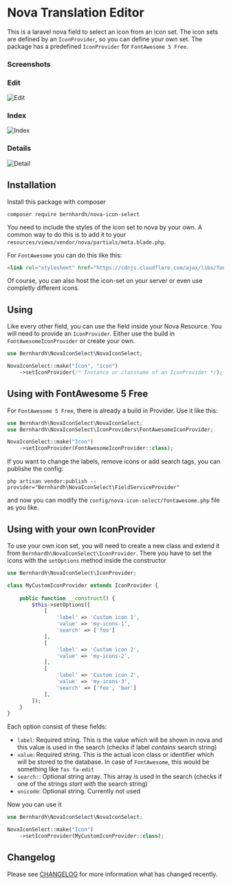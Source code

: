 # Nova Translation Editor

This is a laravel nova field to select an icon from an icon set. The icon sets are defined by an `IconProvider`, so you can define your own set. The package has a predefined `IconProvider` for `FontAwesome 5 Free`.

### Screenshots

### Edit
![Edit](https://raw.githubusercontent.com/bernhardh/nova-icon-select/master/docs/edit.gif)

### Index

![Index](https://raw.githubusercontent.com/bernhardh/nova-icon-select/master/docs/index.png)

### Details

![Detail](https://raw.githubusercontent.com/bernhardh/nova-icon-select/master/docs/detail.png)

## Installation

Install this package with composer

```
composer require bernhardh/nova-icon-select
```

You need to include the styles of the icon set to nova by your own. A common way to do this is to add it to your `resources/views/vendor/nova/partials/meta.blade.php`. 

For `FontAwesome` you can do this like this:

```html
<link rel="stylesheet" href="https://cdnjs.cloudflare.com/ajax/libs/font-awesome/5.15.1/css/all.min.css" integrity="sha512-+4zCK9k+qNFUR5X+cKL9EIR+ZOhtIloNl9GIKS57V1MyNsYpYcUrUeQc9vNfzsWfV28IaLL3i96P9sdNyeRssA==" crossorigin="anonymous" />
```

Of course, you can also host the icon-set on your server or even use completly different icons.

## Using

Like every other field, you can use the field inside your Nova Resource. You will need to provide an `IconProvider`. Either use the build in `FontAwesomeIconProvider` or create your own.

```php
use Bernhardh\NovaIconSelect\NovaIconSelect;

NovaIconSelect::make("Icon", "icon")
    ->setIconProvider(/* Instance or classname of an IconProvider */);
```

## Using with FontAwesome 5 Free

For `FontAwesome 5 Free`, there is already a build in Provider. Use it like this:

```php
use Bernhardh\NovaIconSelect\NovaIconSelect;
use Bernhardh\NovaIconSelect\IconProviders\FontAwesomeIconProvider;

NovaIconSelect::make("Icon")
    ->setIconProvider(FontAwesomeIconProvider::class);
```

If you want to change the labels, remove icons or add search tags, you can publishe the config:

```
php artisan vendor:publish --provider="Bernhardh\NovaIconSelect\FieldServiceProvider"
```

and now you can modify the `config/nova-icon-select/fontawesome.php` file as you like.

## Using with your own IconProvider

To use your own icon set, you will need to create a new class and extend it from `Bernhardh\NovaIconSelect\IconProvider`. There you have to set the icons with the `setOptions` method inside the constructor

```php
use Bernhardh\NovaIconSelect\IconProvider;

class MyCustomIconProvider extends IconProvider {
    
    public function __construct() {
        $this->setOptions([
            [
                'label' => 'Custom icon 1',
                'value' => 'my-icons-1',
                'search' => ['foo']
            ],
            [
                'label' => 'Custom icon 2',
                'value' => 'my-icons-2',
            ],
            [
                'label' => 'Custom icon 2',
                'value' => 'my-icons-3',
                'search' => ['foo', 'bar']
            ],
        ]);
    }
}
```

Each option consist of these fields:

- `label`: Required string. This is the value which will be shown in nova and this value is used in the search (checks if label *contains* search string)
- `value`: Required string. This is the actual icon class or identifier which will be stored to the database. In case of `FontAwesome`, this would be something like `fas fa-edit`
- `search:`: Optional string array. This array is used in the search (checks if one of the strings *start with* the search string)
- `unicode`: Optional string. Currently not used

Now you can use it

```php
use Bernhardh\NovaIconSelect\NovaIconSelect;

NovaIconSelect::make("Icon")
    ->setIconProvider(MyCustomIconProvider::class);
```

## Changelog

Please see [CHANGELOG](CHANGELOG.md) for more information what has changed recently.
